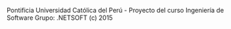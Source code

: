 Pontificia Universidad Católica del Perú - Proyecto del curso Ingeniería de Software
Grupo: .NETSOFT
(c) 2015
